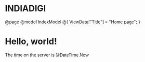 # INDIADIGI
@page
@model IndexModel
@{
    ViewData["Title"] = "Home page";
}

<div class="text-center">
    <h1>Hello, world!</h1>
    <p>The time on the server is @DateTime.Now</p>
</div>

